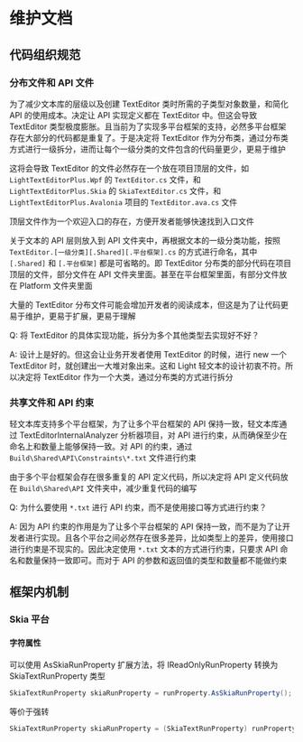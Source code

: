 # 维护文档

## 代码组织规范

### 分布文件和 API 文件

为了减少文本库的层级以及创建 TextEditor 类时所需的子类型对象数量，和简化 API 的使用成本。决定让 API 实现定义都在 TextEditor 中。但这会导致 TextEditor 类型极度膨胀。且当前为了实现多平台框架的支持，必然多平台框架存在大部分的代码都是重复了。于是决定将 TextEditor 作为分布类，通过分布类方式进行一级拆分，进而让每个一级分类的文件包含的代码量更少，更易于维护

这将会导致 TextEditor 的文件必然存在一个放在项目顶层的文件，如 `LightTextEditorPlus.Wpf` 的 `TextEditor.cs` 文件，和 `LightTextEditorPlus.Skia` 的 `SkiaTextEditor.cs` 文件，和 `LightTextEditorPlus.Avalonia` 项目的 `TextEditor.ava.cs` 文件

顶层文件作为一个欢迎入口的存在，方便开发者能够快速找到入口文件

关于文本的 API 层则放入到 API 文件夹中，再根据文本的一级分类功能，按照 `TextEditor.[一级分类][.Shared][.平台框架].cs` 的方式进行命名，其中 `[.Shared]` 和 `[.平台框架]` 都是可省略的。即 TextEditor 分布类的部分代码在项目顶层的文件，部分文件在 API 文件夹里面。甚至在平台框架里面，有部分文件放在 Platform 文件夹里面

大量的 TextEditor 分布文件可能会增加开发者的阅读成本，但这是为了让代码更易于维护，更易于扩展，更易于理解

Q: 将 TextEditor 的具体实现功能，拆分为多个其他类型去实现好不好？

A: 设计上是好的。但这会让业务开发者使用 TextEditor 的时候，进行 new 一个 TextEditor 时，就创建出一大堆对象出来。这和 Light 轻文本的设计初衷不符。所以决定将 TextEditor 作为一个大类，通过分布类的方式进行拆分

### 共享文件和 API 约束

轻文本库支持多个平台框架，为了让多个平台框架的 API 保持一致，轻文本库通过 TextEditorInternalAnalyzer 分析器项目，对 API 进行约束，从而确保至少在命名上和数量上能够保持一致。对 API 的约束，通过 `Build\Shared\API\Constraints\*.txt` 文件进行约束

由于多个平台框架会存在很多重复的 API 定义代码，所以决定将 API 定义代码放在 `Build\Shared\API` 文件夹中，减少重复代码的编写

Q: 为什么要使用 `*.txt` 进行 API 约束，而不是使用接口等方式进行约束？

A: 因为 API 约束的作用是为了让多个平台框架的 API 保持一致，而不是为了让开发者进行实现。且各个平台之间必然存在很多差异，比如类型上的差异，使用接口进行约束是不现实的。因此决定使用 `*.txt` 文本的方式进行约束，只要求 API 命名和数量保持一致即可。而对于 API 的参数和返回值的类型和数量都不能做约束

## 框架内机制

### Skia 平台

#### 字符属性

可以使用 AsSkiaRunProperty 扩展方法，将 IReadOnlyRunProperty 转换为 SkiaTextRunProperty 类型

```csharp
SkiaTextRunProperty skiaRunProperty = runProperty.AsSkiaRunProperty();
```

等价于强转

```csharp
SkiaTextRunProperty skiaRunProperty = (SkiaTextRunProperty) runProperty;
```
